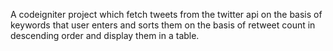 


A codeigniter project which fetch tweets from the twitter api on the basis of keywords that user enters and sorts them on the basis of retweet count in descending order and display them in a table.
